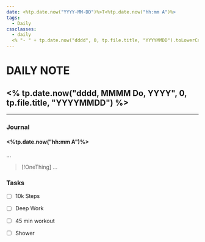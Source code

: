 ```yaml
---
date: <%tp.date.now("YYYY-MM-DD")%>T<%tp.date.now("hh:mm A")%>
tags:
  - Daily
cssclasses:
  - daily
  <% "- " + tp.date.now("dddd", 0, tp.file.title, "YYYYMMDD").toLowerCase() %>
---
```

# DAILY NOTE
## <% tp.date.now("dddd, MMMM Do, YYYY", 0, tp.file.title, "YYYYMMDD") %>


***
### Journal
#### <%tp.date.now("hh:mm A")%>
...
> [!OneThing] 
> ...

### Tasks
- [ ] 10k Steps 
- [ ] Deep Work 
- [ ] 45 min workout
- [ ] Shower 




